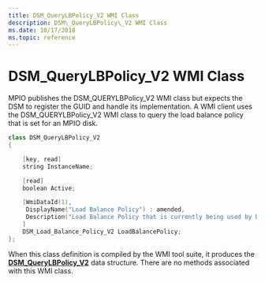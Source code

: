 ```yaml
---
title: DSM_QueryLBPolicy_V2 WMI Class
description: DSM\_QueryLBPolicy\_V2 WMI Class
ms.date: 10/17/2018
ms.topic: reference
---
```


# DSM\_QueryLBPolicy\_V2 WMI Class


MPIO publishes the DSM\_QUERYLBPolicy\_V2 WMI class but expects the DSM to register the GUID and handle its implementation. A WMI client uses the DSM\_QUERYLBPolicy\_V2 WMI class to query the load balance policy that is set for an MPIO disk.

```cpp
class DSM_QueryLBPolicy_V2
{

    [key, read]
    string InstanceName;

    [read]
    boolean Active;

    [WmiDataId(1),
     DisplayName("Load Balance Policy") : amended,
     Description("Load Balance Policy that is currently being used by DSM") : amended
    ]
    DSM_Load_Balance_Policy_V2 LoadBalancePolicy;
};
```

When this class definition is compiled by the WMI tool suite, it produces the [**DSM\_QueryLBPolicy\_V2**](/windows-hardware/drivers/ddi/mpiodisk/ns-mpiodisk-_dsm_querylbpolicy_v2) data structure. There are no methods associated with this WMI class.

 

